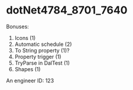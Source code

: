 # dotNet4784_8701_7640

Bonuses:
1. Icons (1)
2. Automatic schedule (2)
3. To String property (1)?
4. Property trigger (1)
5. TryParse in DalTest (1)
6. Shapes (1)


An engineer ID: 123





